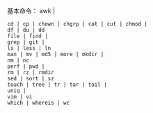 基本命令：
    awk | 
    
    cd | cp | chown | chgrp | cat | cut | chmod | 
    df | du | dd
    file | find | 
    grep | git |
    ls | less | ln 
    man | mv | md5 | more | mkdir | 
    nm | nc
    perf | pwd | 
    rm | rz | rmdir
    sed | sort | sz 
    touch | tree | tr | tar | tail | 
    uniq | 
    vim | vi
    which | whereis | wc
    
